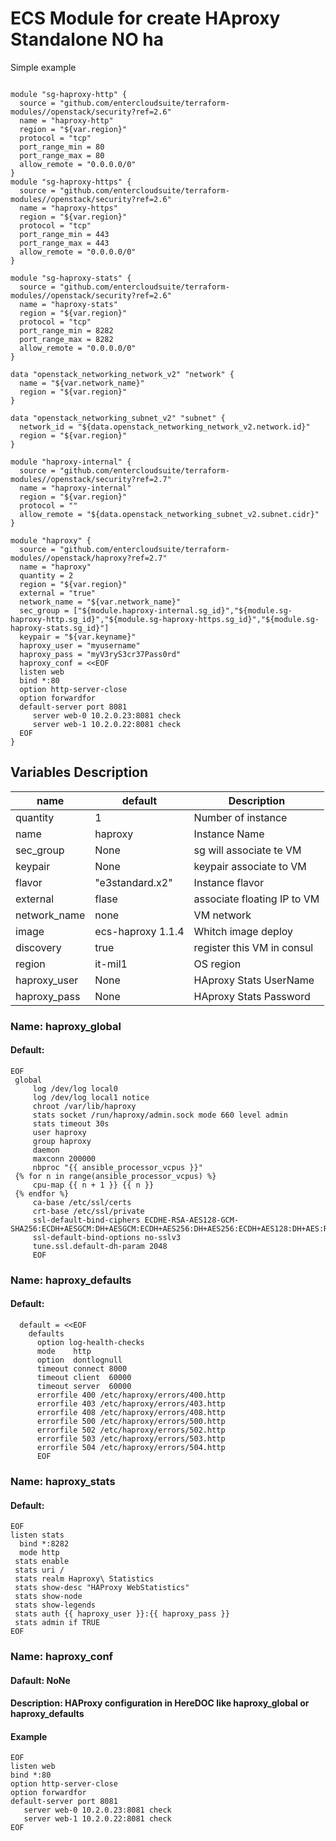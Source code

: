 # ECS Module for create HAproxy Standalone NO ha

Simple example

```

module "sg-haproxy-http" {
  source = "github.com/entercloudsuite/terraform-modules//openstack/security?ref=2.6"
  name = "haproxy-http"
  region = "${var.region}"
  protocol = "tcp"
  port_range_min = 80
  port_range_max = 80
  allow_remote = "0.0.0.0/0"
}
module "sg-haproxy-https" {
  source = "github.com/entercloudsuite/terraform-modules//openstack/security?ref=2.6"
  name = "haproxy-https"
  region = "${var.region}"
  protocol = "tcp"
  port_range_min = 443
  port_range_max = 443
  allow_remote = "0.0.0.0/0"
}

module "sg-haproxy-stats" {
  source = "github.com/entercloudsuite/terraform-modules//openstack/security?ref=2.6"
  name = "haproxy-stats"
  region = "${var.region}"
  protocol = "tcp"
  port_range_min = 8282
  port_range_max = 8282
  allow_remote = "0.0.0.0/0"
}

data "openstack_networking_network_v2" "network" {
  name = "${var.network_name}"
  region = "${var.region}"
}

data "openstack_networking_subnet_v2" "subnet" {
  network_id = "${data.openstack_networking_network_v2.network.id}"
  region = "${var.region}"
}

module "haproxy-internal" {
  source = "github.com/entercloudsuite/terraform-modules//openstack/security?ref=2.7"
  name = "haproxy-internal"
  region = "${var.region}"
  protocol = ""
  allow_remote = "${data.openstack_networking_subnet_v2.subnet.cidr}"
}

module "haproxy" {
  source = "github.com/entercloudsuite/terraform-modules//openstack/haproxy?ref=2.7"
  name = "haproxy"
  quantity = 2
  region = "${var.region}"
  external = "true"
  network_name = "${var.network_name}"
  sec_group = ["${module.haproxy-internal.sg_id}","${module.sg-haproxy-http.sg_id}","${module.sg-haproxy-https.sg_id}","${module.sg-haproxy-stats.sg_id}"]
  keypair = "${var.keyname}"
  haproxy_user = "myusername"
  haproxy_pass = "myV3ryS3cr37Pass0rd"
  haproxy_conf = <<EOF
  listen web
  bind *:80
  option http-server-close
  option forwardfor
  default-server port 8081
     server web-0 10.2.0.23:8081 check
     server web-1 10.2.0.22:8081 check
  EOF
}

```
## Variables Description
| name | default |  Description |
| --- | --- | --- |
| quantity | 1 | Number of instance |
| name | haproxy | Instance Name
| sec_group | None | sg will associate te VM |
| keypair | None |keypair associate to VM |
| flavor | "e3standard.x2" | Instance flavor |
| external | flase | associate floating IP to VM |
| network_name | none | VM network |
| image | ecs-haproxy 1.1.4 | Whitch image deploy |
| discovery | true | register this VM in consul |
| region | it-mil1 | OS region |
| haproxy_user | None | HAproxy Stats UserName |
| haproxy_pass | None | HAproxy Stats Password |

### Name: haproxy_global  
 #### Default:
 ``` 
 EOF
  global
      log /dev/log local0
      log /dev/log local1 notice
      chroot /var/lib/haproxy
      stats socket /run/haproxy/admin.sock mode 660 level admin
      stats timeout 30s
      user haproxy
      group haproxy
      daemon
      maxconn 200000
      nbproc "{{ ansible_processor_vcpus }}"
  {% for n in range(ansible_processor_vcpus) %}
      cpu-map {{ n + 1 }} {{ n }}
  {% endfor %}
      ca-base /etc/ssl/certs
      crt-base /etc/ssl/private
      ssl-default-bind-ciphers ECDHE-RSA-AES128-GCM-SHA256:ECDH+AESGCM:DH+AESGCM:ECDH+AES256:DH+AES256:ECDH+AES128:DH+AES:RSA+AESGCM:RSA+AES:!aNULL:!MD5:!DSS:!3DES
      ssl-default-bind-options no-sslv3
      tune.ssl.default-dh-param 2048
      EOF
```  

### Name: haproxy_defaults
#### Default:
```
  default = <<EOF
    defaults
      option log-health-checks
      mode    http
      option  dontlognull
      timeout connect 8000
      timeout client  60000
      timeout server  60000
      errorfile 400 /etc/haproxy/errors/400.http
      errorfile 403 /etc/haproxy/errors/403.http
      errorfile 408 /etc/haproxy/errors/408.http
      errorfile 500 /etc/haproxy/errors/500.http
      errorfile 502 /etc/haproxy/errors/502.http
      errorfile 503 /etc/haproxy/errors/503.http
      errorfile 504 /etc/haproxy/errors/504.http
      EOF
```
### Name: haproxy_stats  

#### Default:
```
EOF
listen stats
  bind *:8282
  mode http
 stats enable
 stats uri /
 stats realm Haproxy\ Statistics
 stats show-desc "HAProxy WebStatistics"
 stats show-node
 stats show-legends
 stats auth {{ haproxy_user }}:{{ haproxy_pass }}
 stats admin if TRUE
EOF
```

### Name: haproxy_conf
  #### Dafault: NoNe  
  #### Description: HAProxy configuration in HereDOC like haproxy_global or haproxy_defaults  
  #### Example  
  ```
  EOF
  listen web
  bind *:80
  option http-server-close
  option forwardfor
  default-server port 8081
     server web-0 10.2.0.23:8081 check
     server web-1 10.2.0.22:8081 check
  EOF
  ````
